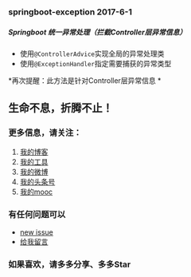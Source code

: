 ### springboot-exception  2017-6-1
##### Springboot 统一异常处理（*拦截Controller层异常信息*）
	
- 使用`@ControllerAdvice`实现全局的异常处理类
- 使用`@ExceptionHandler`指定需要捕获的异常类型

*再次提醒：此方法是针对Controller层异常信息 *


## 生命不息，折腾不止！
### 更多信息，请关注：
1. [我的博客](http://www.flyat.cc)
2. [我的工具](http://www.ztool.cc)
3. [我的微博](http://weibo.com/211230415)
4. [我的头条号](http://www.toutiao.com/c/user/3286958681/)
5. [我的mooc](http://www.imooc.com/u/1175248/articles)

### 有任何问题可以
- [new issue](https://github.com/zhangyd-c/springboot/issues)
- [给我留言](http://www.flyat.cc/guestbook)

### 如果喜欢，请多多分享、多多Star


